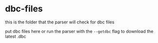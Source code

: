 # dbc-files

this is the folder that the parser will check for dbc files

put dbc files here or run the parser with the `--getdbc` flag to download the latest .dbc 
